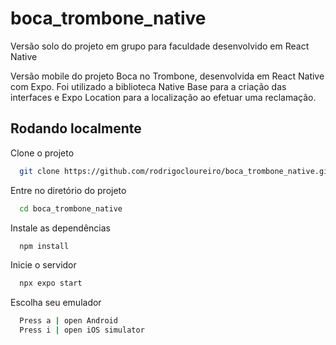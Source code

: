 # boca_trombone_native
Versão solo do projeto em grupo para faculdade desenvolvido em React Native

Versão mobile do projeto Boca no Trombone, desenvolvida em React Native com Expo. Foi utilizado a biblioteca Native Base para a criação das interfaces e Expo Location para a localização ao efetuar uma reclamação.

## Rodando localmente

Clone o projeto

```bash
  git clone https://github.com/rodrigocloureiro/boca_trombone_native.git
```

Entre no diretório do projeto

```bash
  cd boca_trombone_native
```

Instale as dependências

```bash
  npm install
```

Inicie o servidor

```bash
  npx expo start
```

Escolha seu emulador

```bash
  Press a | open Android
  Press i | open iOS simulator
```
